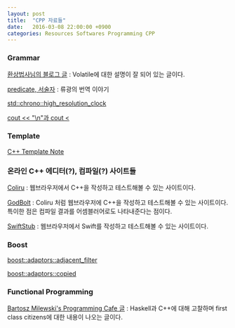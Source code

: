 ```yaml
---
layout: post
title:  "CPP 자료들"
date:   2016-03-08 22:00:00 +0900
categories: Resources Softwares Programming CPP
---
```



### Grammar

[환상법사님의 블로그 글](http://rafi.inha.ac.kr/~wbstory/tc/wbstory/221) : Volatile에 대한 설명이 잘 되어 있는 글이다.

[predicate, 서술자](http://occamsrazr.net/tt/82) : 류광의 번역 이야기

[std::chrono::high_resolution_clock](http://en.cppreference.com/w/cpp/chrono/high_resolution_clock)

[cout << "\n"과 cout <](http://egloos.zum.com/zzinggu/v/1542591)


### Template

[C++ Template Note](https://wikidocs.net/391)


### 온라인 C++ 에디터(?), 컴파일(?) 사이트들

[Coliru](http://coliru.stacked-crooked.com) : 웹브라우저에서 C++을 작성하고 테스트해볼 수 있는 사이트이다.

[GodBolt](http://gcc.godbolt.org) : Coliru 처럼 웹브라우저에 C++을 작성하고 테스트해볼 수 있는 사이트이다. 특이한 점은 컴파일 결과를 어셈블러어로도 나타내준다는 점이다.

[SwiftStub](http://swiftstub.com) : 웹브라우저에서 Swift를 작성하고 테스트해볼 수 있는 사이트이다.


### Boost

[boost::adaptors::adjacent_filter](http://www.boost.org/doc/libs/1_60_0/libs/range/doc/html/range/reference/adaptors/reference/adjacent_filtered.html)

[boost::adaptors::copied](http://www.boost.org/doc/libs/1_60_0/libs/range/doc/html/range/reference/adaptors/reference/copied.html)


### Functional Programming

[Bartosz Milewski's Programming Cafe 글](http://bartoszmilewski.com/?s=Higher-Order+Functions+and+Closures) : Haskell과 C++에 대해 고찰하며 first class citizens에 대한 내용이 나오는 글이다.

